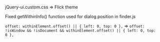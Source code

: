 jQuery-ui.custom.css => Flick theme 

Fixed getWithinInfo() function
used for dialog position in finder.js

`offset: withinElement.offset() || { left: 0, top: 0 },` => `offset: !isWindow && !isDocument && withinElement.offset() || { left: 0, top: 0 },`
